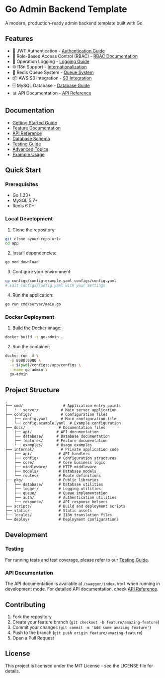 # Go Admin Backend Template

A modern, production-ready admin backend template built with Go.

## Features

- 🔐 JWT Authentication - [Authentication Guide](docs/features/authentication.md)
- 👥 Role-Based Access Control (RBAC) - [RBAC Documentation](docs/features/rbac.md)
- 📝 Operation Logging - [Logging Guide](docs/features/logging.md)
- 🌐 I18n Support - [Internationalization](docs/features/i18n.md)
- 🔄 Redis Queue System - [Queue System](docs/features/queue.md)
- 📦 AWS S3 Integration - [S3 Integration](docs/features/s3.md)
- 🗄️ MySQL Database - [Database Guide](docs/database/README.md)
- 📊 API Documentation - [API Reference](docs/api/README.md)

## Documentation

- [Getting Started Guide](docs/getting-started/README.md)
- [Feature Documentation](docs/features/README.md)
- [API Reference](docs/api/README.md)
- [Database Schema](docs/database/README.md)
- [Testing Guide](docs/testing.md)
- [Advanced Topics](docs/advanced/README.md)
- [Example Usage](docs/examples/README.md)

## Quick Start

### Prerequisites

- Go 1.23+
- MySQL 5.7+
- Redis 6.0+

### Local Development

1. Clone the repository:
```bash
git clone <your-repo-url>
cd app
```

2. Install dependencies:
```bash
go mod download
```

3. Configure your environment:
```bash
cp configs/config.example.yaml configs/config.yaml
# Edit configs/config.yaml with your settings
```

4. Run the application:
```bash
go run cmd/server/main.go
```

### Docker Deployment

1. Build the Docker image:
```bash
docker build -t go-admin .
```

2. Run the container:
```bash
docker run -d \
  -p 8080:8080 \
  -v $(pwd)/configs:/app/configs \
  --name go-admin \
  go-admin
```

## Project Structure

```
.
├── cmd/                  # Application entry points
│   └── server/          # Main server application
├── configs/             # Configuration files
│   ├── config.yaml      # Main configuration file
│   └── config.example.yaml  # Example configuration
├── docs/               # Documentation files
│   ├── api/           # API documentation
│   ├── database/      # Database documentation
│   ├── features/      # Feature documentation
│   └── examples/      # Usage examples
├── internal/            # Private application code
│   ├── api/            # API handlers
│   ├── config/         # Configuration structures
│   ├── core/           # Core business logic
│   ├── middleware/     # HTTP middleware
│   ├── models/         # Database models
│   └── routes/         # Route definitions
├── pkg/                # Public libraries
│   ├── database/       # Database utilities
│   ├── logger/         # Logging utilities
│   ├── queue/          # Queue implementation
│   ├── auth/           # Authentication utilities
│   └── response/       # API response helpers
├── scripts/            # Build and deployment scripts
├── static/             # Static assets
├── locales/            # I18n translation files
└── deploy/             # Deployment configurations
```

## Development

### Testing

For running tests and test coverage, please refer to our [Testing Guide](docs/testing.md).

### API Documentation

The API documentation is available at `/swagger/index.html` when running in development mode. For detailed API documentation, check [API Reference](docs/api/README.md).

## Contributing

1. Fork the repository
2. Create your feature branch (`git checkout -b feature/amazing-feature`)
3. Commit your changes (`git commit -m 'Add some amazing feature'`)
4. Push to the branch (`git push origin feature/amazing-feature`)
5. Open a Pull Request

## License

This project is licensed under the MIT License - see the LICENSE file for details.